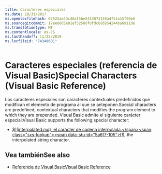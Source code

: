 ```yaml
---
title: Caracteres especiales
ms.date: 10/31/2017
ms.openlocfilehash: 07522ae43c40af5be844d873159a4f54a15f90e8
ms.sourcegitcommit: 17ee6605e01ef32506f8fdc686954244ba6911de
ms.translationtype: MT
ms.contentlocale: es-ES
ms.lasthandoff: 11/22/2019
ms.locfileid: "74349601"
---
```

# <a name="special-characters-visual-basic-reference"></a><span data-ttu-id="5a6f7-102">Caracteres especiales (referencia de Visual Basic)</span><span class="sxs-lookup"><span data-stu-id="5a6f7-102">Special Characters (Visual Basic Reference)</span></span>

<span data-ttu-id="5a6f7-103">Los caracteres especiales son caracteres contextuales predefinidos que modifican el elemento de programa al que se anteponen.</span><span class="sxs-lookup"><span data-stu-id="5a6f7-103">Special characters are predefined, contextual characters that modifies the program element to which they are prepended.</span></span> <span data-ttu-id="5a6f7-104">Visual Basic admite el siguiente carácter especial:</span><span class="sxs-lookup"><span data-stu-id="5a6f7-104">Visual Basic supports the following special character:</span></span>

- <span data-ttu-id="5a6f7-105">[$](interpolated.md), el carácter de cadena interpolada.</span><span class="sxs-lookup"><span data-stu-id="5a6f7-105">[$](interpolated.md), the interpolated string character.</span></span>

## <a name="see-also"></a><span data-ttu-id="5a6f7-106">Vea también</span><span class="sxs-lookup"><span data-stu-id="5a6f7-106">See also</span></span>

- [<span data-ttu-id="5a6f7-107">Referencia de Visual Basic</span><span class="sxs-lookup"><span data-stu-id="5a6f7-107">Visual Basic Reference</span></span>](../../../visual-basic/language-reference/index.md)
